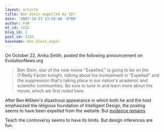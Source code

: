 ```yaml
---
layout: article
title: Ben Stein expelled by ID?
date: '2007-10-23 23:58:40 -0700'
author: PvM
mt_id: 3332
blog_id: 2
post_id: 3332
basename: ben_klein_expel
---
```

On October 22, Anika Smith, posted the following announcement on EvolutionNews.org

> Ben Stein, star of the new movie "Expelled," is going to be on the O'Reilly Factor tonight, talking about his involvement in "Expelled" and the suppression that's taking place in our nation's academic and scientific communities. Be sure to tune in and learn more about the movie, which we first noted here. 

After Ben ~~Kl~~Stein's disastrous appearance in which both he and the host emphasized the religious foundation of Intelligent Design, the posting seems to have been expelled from the website. But [evidence remains](http://www.evolutionnews.org/2007/10/ben_stein_on_oreilly_factor.html)

Teach the controversy seems to have its limits. But design inferences are fun.
